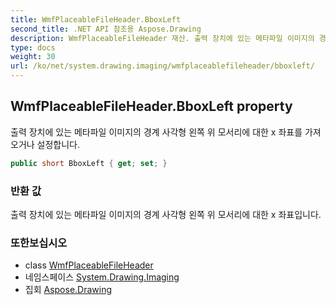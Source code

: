 ```yaml
---
title: WmfPlaceableFileHeader.BboxLeft
second_title: .NET API 참조용 Aspose.Drawing
description: WmfPlaceableFileHeader 재산. 출력 장치에 있는 메타파일 이미지의 경계 사각형 왼쪽 위 모서리에 대한 x 좌표를 가져오거나 설정합니다.
type: docs
weight: 30
url: /ko/net/system.drawing.imaging/wmfplaceablefileheader/bboxleft/
---
```

## WmfPlaceableFileHeader.BboxLeft property

출력 장치에 있는 메타파일 이미지의 경계 사각형 왼쪽 위 모서리에 대한 x 좌표를 가져오거나 설정합니다.

```csharp
public short BboxLeft { get; set; }
```

### 반환 값

출력 장치에 있는 메타파일 이미지의 경계 사각형 왼쪽 위 모서리에 대한 x 좌표입니다.

### 또한보십시오

* class [WmfPlaceableFileHeader](../)
* 네임스페이스 [System.Drawing.Imaging](../../wmfplaceablefileheader/)
* 집회 [Aspose.Drawing](../../../)


